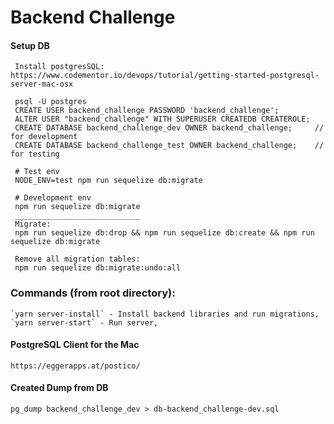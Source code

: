 # Backend Challenge
 #### Setup DB
     Install postgresSQL: https://www.codementor.io/devops/tutorial/getting-started-postgresql-server-mac-osx

     psql -U postgres
     CREATE USER backend_challenge PASSWORD 'backend_challenge';
     ALTER USER "backend_challenge" WITH SUPERUSER CREATEDB CREATEROLE;
     CREATE DATABASE backend_challenge_dev OWNER backend_challenge;     // for development
     CREATE DATABASE backend_challenge_test OWNER backend_challenge;    // for testing
 
     # Test env
     NODE_ENV=test npm run sequelize db:migrate
 
     # Development env
     npm run sequelize db:migrate
     ____________________________
     Migrate:
     npm run sequelize db:drop && npm run sequelize db:create && npm run sequelize db:migrate
     
     Remove all migration tables:
     npm run sequelize db:migrate:undo:all

 ### Commands (from root directory):
    `yarn server-install` - Install backend libraries and run migrations,
    `yarn server-start` - Run server, 

 #### PostgreSQL Client for the Mac
 
    https://eggerapps.at/postico/
 
 #### Created Dump from DB
 
    pg_dump backend_challenge_dev > db-backend_challenge-dev.sql


